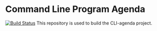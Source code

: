 # Command Line Program Agenda
[![Build Status](https://travis-ci.org/smallGum/CLI-agenda.svg?branch=master)](https://travis-ci.org/smallGum/CLI-agenda)
This repository is used to build the CLI-agenda project.
